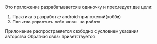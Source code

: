 Это приложение разрабатывается в одиночку и преследует две цели:
1. Практика в разработке android-приложений(хобби)
2. Попытка упростить себе жизнь на работе

Приложение распространяется свободно с условием указания авторства
Обратная связь приветствуется 
